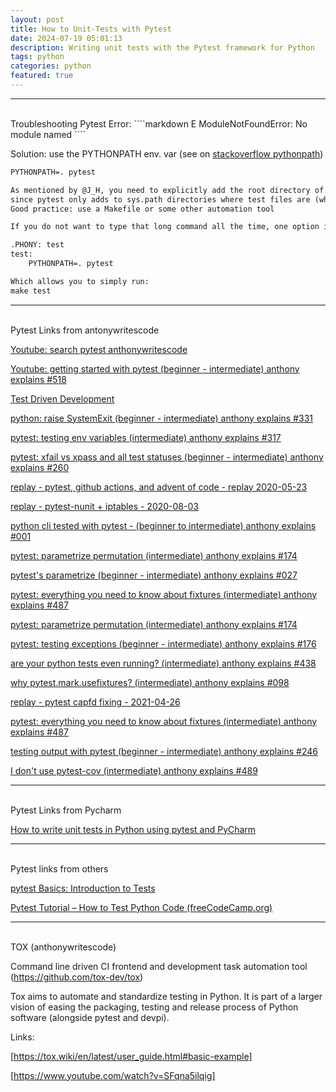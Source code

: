 ```yaml
---
layout: post
title: How to Unit-Tests with Pytest  
date: 2024-07-19 05:01:13
description: Writing unit tests with the Pytest framework for Python
tags: python
categories: python
featured: true
---
```


<hr><br>
Troubleshooting Pytest Error: 
````markdown
E   ModuleNotFoundError: No module named 
````

Solution: use the PYTHONPATH env. var (see on [stackoverflow pythonpath])

[stackoverflow pythonpath]: /https://stackoverflow.com/questions/54895002/modulenotfounderror-with-pytest  "https://stackoverflow.com/questions/54895002/modulenotfounderror-with-pytest"

````markdown
PYTHONPATH=. pytest

As mentioned by @J_H, you need to explicitly add the root directory of your project, 
since pytest only adds to sys.path directories where test files are (which is why @Mak2006's answer worked.)
Good practice: use a Makefile or some other automation tool

If you do not want to type that long command all the time, one option is to create a Makefile in your project's root dir with, e.g., the following:

.PHONY: test
test:
    PYTHONPATH=. pytest

Which allows you to simply run:
make test
````

<hr><br>
Pytest Links from antonywritescode

[Youtube: search pytest anthonywritescode]: https://www.youtube.com/@anthonywritescode/search?query=pytest
[Youtube: search pytest anthonywritescode]

[Youtube: getting started with pytest (beginner - intermediate) anthony explains #518]: https://www.youtube.com/watch?v=mzlH8lp4ISA&t=76s
[Youtube: getting started with pytest (beginner - intermediate) anthony explains #518]

[Test Driven Development]: https://www.youtube.com/watch?v=JmMxU8ljiOg
[Test Driven Development]

[python: raise SystemExit (beginner - intermediate) anthony explains #331]: https://www.youtube.com/watch?v=ZbeSPc5wL0g  
[python: raise SystemExit (beginner - intermediate) anthony explains #331]

[pytest: testing env variables (intermediate) anthony explains #317]: https://www.youtube.com/watch?v=N15X_pQHckQ
[pytest: testing env variables (intermediate) anthony explains #317]

[pytest: xfail vs xpass and all test statuses (beginner - intermediate) anthony explains #260]: https://www.youtube.com/watch?v=uzodcMcHbJU
[pytest: xfail vs xpass and all test statuses (beginner - intermediate) anthony explains #260]

[replay - pytest, github actions, and advent of code - replay 2020-05-23]: https://www.youtube.com/watch?v=dBekbQF-0Hk
[replay - pytest, github actions, and advent of code - replay 2020-05-23]

[replay - pytest-nunit + iptables - 2020-08-03]: https://www.youtube.com/watch?v=oBKtF_FWBj8
[replay - pytest-nunit + iptables - 2020-08-03]

[python cli tested with pytest - (beginner to intermediate) anthony explains #001]: https://www.youtube.com/watch?v=sv46294LoP8
[python cli tested with pytest - (beginner to intermediate) anthony explains #001]

[pytest: parametrize permutation (intermediate) anthony explains #174]: https://www.youtube.com/watch?v=QIUrd327tOQ
[pytest: parametrize permutation (intermediate) anthony explains #174]

[pytest's parametrize (beginner - intermediate) anthony explains #027]: https://www.youtube.com/watch?v=aQH7hyJn-No
[pytest's parametrize (beginner - intermediate) anthony explains #027]

[pytest: everything you need to know about fixtures (intermediate) anthony explains #487]: https://www.youtube.com/watch?v=ScEQRKwUePI
[pytest: everything you need to know about fixtures (intermediate) anthony explains #487]

[pytest: parametrize permutation (intermediate) anthony explains #174]: https://www.youtube.com/watch?v=QIUrd327tOQ
[pytest: parametrize permutation (intermediate) anthony explains #174]

[pytest: testing exceptions (beginner - intermediate) anthony explains #176]: https://www.youtube.com/watch?v=6nRxZyQwwlE
[pytest: testing exceptions (beginner - intermediate) anthony explains #176]

[are your python tests even running? (intermediate) anthony explains #438]: https://www.youtube.com/watch?v=0nPS_vVmhp0
[are your python tests even running? (intermediate) anthony explains #438]

[why pytest.mark.usefixtures? (intermediate) anthony explains #098]: https://www.youtube.com/watch?v=BE2v1VCmGwg 
[why pytest.mark.usefixtures? (intermediate) anthony explains #098]

[replay - pytest capfd fixing - 2021-04-26]: https://www.youtube.com/watch?v=a33dRrLO8ws 
[replay - pytest capfd fixing - 2021-04-26]

[pytest: everything you need to know about fixtures (intermediate) anthony explains #487]: https://www.youtube.com/watch?v=ScEQRKwUePI  
[pytest: everything you need to know about fixtures (intermediate) anthony explains #487]

[testing output with pytest (beginner - intermediate) anthony explains #246]: https://www.youtube.com/watch?v=dN-pVt7i4Us 
[testing output with pytest (beginner - intermediate) anthony explains #246]

[I don't use pytest-cov (intermediate) anthony explains #489]: https://www.youtube.com/watch?v=sPgvHGkmd0U 
[I don't use pytest-cov (intermediate) anthony explains #489]

<hr><br>
Pytest Links from Pycharm

[How to write unit tests in Python using pytest and PyCharm]: https://www.youtube.com/watch?v=Z0f00BdJ3yw
[How to write unit tests in Python using pytest and PyCharm]

<hr><br>
Pytest links from others

[pytest Basics: Introduction to Tests]: https://www.youtube.com/watch?v=3slDyeQYq8A&t=14s
[pytest Basics: Introduction to Tests]

[Pytest Tutorial – How to Test Python Code (freeCodeCamp.org)]: https://www.youtube.com/watch?v=cHYq1MRoyI0
[Pytest Tutorial – How to Test Python Code (freeCodeCamp.org)]

<hr><br>
TOX (anthonywritescode)

Command line driven CI frontend and development task automation tool 
(<a href="https://github.com/tox-dev/tox">https://github.com/tox-dev/tox</a>)

Tox aims to automate and standardize testing in Python. It is part of a larger vision of easing the packaging, 
testing and release process of Python software (alongside pytest and devpi).

Links:

[https://tox.wiki/en/latest/user_guide.html#basic-example]: https://tox.wiki/en/latest/user_guide.html#basic-example
[https://tox.wiki/en/latest/user_guide.html#basic-example]

[https://www.youtube.com/watch?v=SFqna5ilqig]: https://www.youtube.com/watch?v=SFqna5ilqig
[https://www.youtube.com/watch?v=SFqna5ilqig]
